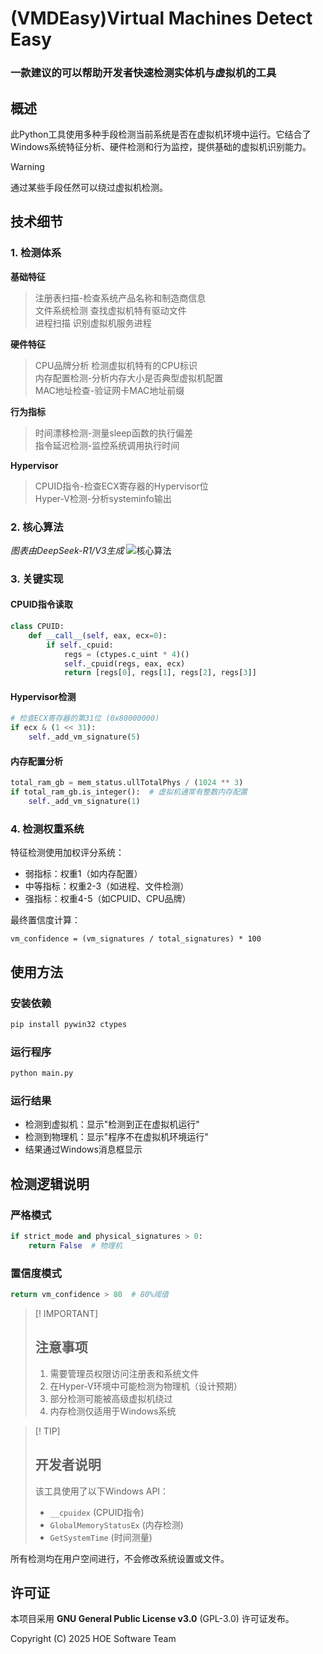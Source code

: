 # (VMDEasy)Virtual Machines Detect Easy
### 一款建议的可以帮助开发者快速检测实体机与虚拟机的工具

## 概述
此Python工具使用多种手段检测当前系统是否在虚拟机环境中运行。它结合了Windows系统特征分析、硬件检测和行为监控，提供基础的虚拟机识别能力。

>[!WARNING]  
>通过某些手段任然可以绕过虚拟机检测。

## 技术细节

### 1. 检测体系

**基础特征**  
>注册表扫描-检查系统产品名称和制造商信息  
>文件系统检测 查找虚拟机特有驱动文件  
>进程扫描 识别虚拟机服务进程

**硬件特征**  
>CPU品牌分析 检测虚拟机特有的CPU标识  
>内存配置检测-分析内存大小是否典型虚拟机配置  
>MAC地址检查-验证网卡MAC地址前缀
 
**行为指标**  
>时间漂移检测-测量sleep函数的执行偏差  
>指令延迟检测-监控系统调用执行时间

**Hypervisor**  
>CPUID指令-检查ECX寄存器的Hypervisor位  
>Hyper-V检测-分析systeminfo输出  

### 2. 核心算法
*图表由DeepSeek-R1/V3生成*
![核心算法](https://github.com/user-attachments/assets/1e6bb1d7-f59d-49c7-8e8e-72635aeecc83)


### 3. 关键实现

#### CPUID指令读取
```python
class CPUID:
    def __call__(self, eax, ecx=0):
        if self._cpuid:
            regs = (ctypes.c_uint * 4)()
            self._cpuid(regs, eax, ecx)
            return [regs[0], regs[1], regs[2], regs[3]]
```

#### Hypervisor检测
```python
# 检查ECX寄存器的第31位 (0x80000000)
if ecx & (1 << 31):
    self._add_vm_signature(5)
```

#### 内存配置分析
```python
total_ram_gb = mem_status.ullTotalPhys / (1024 ** 3)
if total_ram_gb.is_integer():  # 虚拟机通常有整数内存配置
    self._add_vm_signature(1)
```

### 4. 检测权重系统

特征检测使用加权评分系统：
- 弱指标：权重1（如内存配置）
- 中等指标：权重2-3（如进程、文件检测）
- 强指标：权重4-5（如CPUID、CPU品牌）

最终置信度计算：
```
vm_confidence = (vm_signatures / total_signatures) * 100
```

## 使用方法

### 安装依赖
```bash
pip install pywin32 ctypes
```

### 运行程序
```bash
python main.py
```

### 运行结果
- 检测到虚拟机：显示"检测到正在虚拟机运行"
- 检测到物理机：显示"程序不在虚拟机环境运行"
- 结果通过Windows消息框显示

## 检测逻辑说明

### 严格模式
```python
if strict_mode and physical_signatures > 0:
    return False  # 物理机
```

### 置信度模式
```python
return vm_confidence > 80  # 80%阈值
```

>[! IMPORTANT]
>## 注意事项
>
>1. 需要管理员权限访问注册表和系统文件
>2. 在Hyper-V环境中可能检测为物理机（设计预期）
>3. 部分检测可能被高级虚拟机绕过
>4. 内存检测仅适用于Windows系统

>[! TIP]
>## 开发者说明
>
>该工具使用了以下Windows API：
>- `__cpuidex` (CPUID指令)
>- `GlobalMemoryStatusEx` (内存检测)
>- `GetSystemTime` (时间测量)

所有检测均在用户空间进行，不会修改系统设置或文件。

## 许可证

本项目采用 **GNU General Public License v3.0** (GPL-3.0) 许可证发布。

Copyright (C) 2025 HOE Software Team
